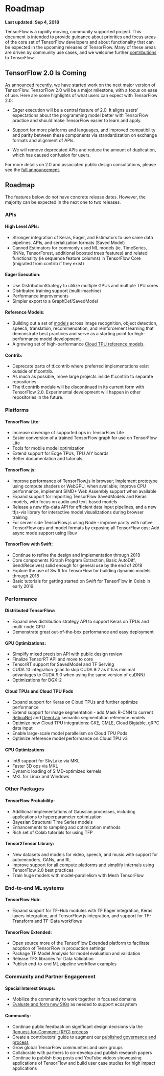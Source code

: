 # Roadmap
**Last updated: Sep 4, 2018**

TensorFlow is a rapidly moving, community supported project. This document is intended
to provide guidance about priorities and focus areas of the core set of TensorFlow
developers and about functionality that can be expected in the upcoming releases of
TensorFlow. Many of these areas are driven by  community use cases, and we welcome
further
[contributions](https://github.com/tensorflow/tensorflow/blob/master/CONTRIBUTING.md)
to TensorFlow.




## TensorFlow 2.0 Is Coming

[As announced recently](https://groups.google.com/a/tensorflow.org/forum/#!topic/discuss/bgug1G6a89A), we have started work on the next major version of TensorFlow. TensorFlow 2.0 will be a major milestone, with a focus on ease of use. Here are some highlights of what users can expect with TensorFlow 2.0:

* Eager execution will be a central feature of 2.0. It aligns users’ expectations about the programming model better with TensorFlow practice and should make TensorFlow easier to learn and apply.

* Support for more platforms and languages, and improved compatibility and parity between these components via standardization on exchange formats and alignment of APIs.

* We will remove deprecated APIs and reduce the amount of duplication, which has caused confusion for users.

For more details on 2.0 and associated public design consultations, please see the [full announcement](https://groups.google.com/a/tensorflow.org/forum/#!topic/discuss/bgug1G6a89A).


## Roadmap

The features below do not have concrete release dates. However, the majority can be
expected in the next one to two releases.

### APIs
#### High Level APIs:
* Stronger integration of Keras, Eager, and Estimators to use same data pipelines, APIs, and serialization formats (Saved Model)
* Canned Estimators for commonly used ML models (ie, TimeSeries, RNNs, TensorForest, additional boosted trees features) and related functionality (ie sequence feature columns) in TensorFlow Core (migrated from contrib if they exist)

#### Eager Execution:
* Use DistributionStrategy to utilize multiple GPUs and multiple TPU cores
* Distributed training support (multi-machine)
* Performance improvements
* Simpler export to a GraphDef/SavedModel

#### Reference Models:
* Building out a set of
[models](https://github.com/tensorflow/models/tree/master/official)
across image recognition, object detection, speech,
  translation, recommendation, and reinforcement learning that demonstrate best practices and serve as a starting point for
  high-performance model development.
* A growing set of high-performance [Cloud TPU reference models](https://github.com/tensorflow/tpu).

#### Contrib:
* Deprecate parts of tf.contrib where preferred implementations exist outside of tf.contrib.
* As much as possible, move large projects inside tf.contrib to separate repositories.
* The tf.contrib module will be discontinued in its current form with TensorFlow 2.0. Experimental development will happen in other repositories in the future.

### Platforms
#### TensorFlow Lite:
* Increase coverage of supported ops in TensorFlow Lite
* Easier conversion of a trained TensorFlow graph for use on TensorFlow Lite
* Tools for mobile model optimization
* Extend support for Edge TPUs, TPU AIY boards
* Better documentation and tutorials.

#### TensorFlow.js:
* Improve performance of TensorFlow.js in browser; Implement prototype using compute shaders or WebGPU, when available; Improve CPU performance, implement SIMD+ Web Assembly support when available
* Expand support for importing TensorFlow SavedModels and Keras models, with focus on audio and text-based models
* Release a new tfjs-data API for efficient data input pipelines, and a new tfjs-vis library for interactive model visualizations during browser training
* For server side TensorFlow.js using Node - improve parity with native TensorFlow ops and model formats by exposing all TensorFlow ops; Add async mode support using libuv

#### TensorFlow with Swift:
* Continue to refine the design and implementation through 2018
* Core components (Graph Program Extraction, Basic AutoDiff, Send/Receives) solid enough for general use by the end of 2018
* Explore the use of Swift for TensorFlow for building dynamic models through 2018
* Basic tutorials for getting started on Swift for TensorFlow in Colab in early 2019

### Performance
#### Distributed TensorFlow:
* Expand new distribution strategy API to support Keras on TPUs and multi-node GPU
* Demonstrate great out-of-the-box performance and easy deployment

#### GPU Optimizations:
* Simplify mixed precision API with public design review
* Finalize TensorRT API and move to core
* TensorRT support for SavedModel and TF Serving
* CUDA 10 integration (plan to skip CUDA 9.2 as it has minimal advantages to CUDA 9.0 when using the same version of cuDNN)
* Optimizations for DGX-2



#### Cloud TPUs and Cloud TPU Pods
* Expand support for Keras on Cloud TPUs and further optimize performance
* Extend support for image segmentation - add Mask R-CNN to current [RetinaNet](https://github.com/tensorflow/tpu/tree/master/models/official/retinanet) and [DeepLab](https://github.com/tensorflow/tpu/tree/master/models/experimental/deeplab) semantic segmentation reference models
* Optimize new Cloud TPU integrations: GKE, CMLE, Cloud Bigtable, gRPC data input
* Enable large-scale model parallelism on Cloud TPU Pods
* Optimize reference model performance on Cloud TPU v3


#### CPU Optimizations
* Int8 support for SkyLake via MKL
* Faster 3D ops via MKL
* Dynamic loading of SIMD-optimized kernels
* MKL for Linux and Windows


### Other Packages
#### TensorFlow Probability:
* Additional implementations of Gaussian processes, including applications to hyperparameter optimization
* Bayesian Structural Time Series models
* Enhancements to sampling and optimization methods
* Rich set of Colab tutorials for using TFP

#### Tensor2Tensor Library:
* New datasets and models for video, speech, and music with support for autoencoders, GANs, and RL
* Improve support for all compute platforms and simplify internals using TensorFlow 2.0 best practices
* Train huge models with model-parallelism with Mesh TensorFlow


### End-to-end ML systems
#### TensorFlow Hub:
* Expand support for TF-Hub modules with TF Eager integration, Keras layers integration, and TensorFlow.js integration, and support for TF-Transform and TF-Data workflows


#### TensorFlow Extended:
* Open source more of the TensorFlow Extended platform to facilitate adoption of TensorFlow in production settings
* Package TF Model Analysis for model evaluation and validation
* Release TFX libraries for Data Validation
* Publish end-to-end ML pipeline workflow examples


### Community and Partner Engagement
#### Special Interest Groups:
* Mobilize the community to work together in focused domains
* [Evaluate and form new SIGs](https://github.com/tensorflow/community/blob/master/governance/SIGS.md) as needed to support ecosystem

#### Community:
* Continue public feedback on significant design decisions via the [Request-for-Comment (RFC) process](https://github.com/tensorflow/community/blob/master/governance/TF-RFCs.md)
* Create a contributors’ guide to augment our [published governance and process](https://github.com/tensorflow/community/tree/master/governance)
* Grow global TensorFlow communities and user groups
* Collaborate with partners to co-develop and publish research papers
* Continue to publish blog posts and YouTube videos showcasing applications of TensorFlow and build user case studies for high impact applications

